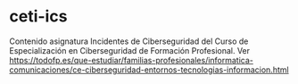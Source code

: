 # ceti-ics
Contenido asignatura Incidentes de Ciberseguridad del Curso de Especialización en Ciberseguridad de Formación Profesional. Ver https://todofp.es/que-estudiar/familias-profesionales/informatica-comunicaciones/ce-ciberseguridad-entornos-tecnologias-informacion.html

